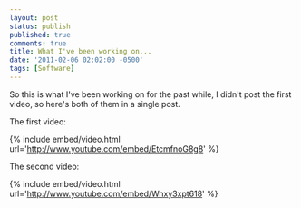 ```yaml
---
layout: post
status: publish
published: true
comments: true
title: What I've been working on...
date: '2011-02-06 02:02:00 -0500'
tags: [Software]
---
```


So this is what I've been working on for the past while, I didn't post the
first video, so here's both of them in a single post.

The first video:

{% include embed/video.html url='http://www.youtube.com/embed/EtcmfnoG8g8' %}

The second video:

{% include embed/video.html url='http://www.youtube.com/embed/Wnxy3xpt618' %}
